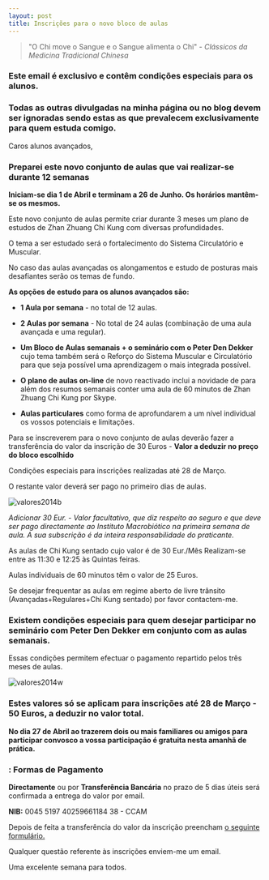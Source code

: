 ```yaml
---
layout: post
title: Inscrições para o novo bloco de aulas
---
```


> "O Chi move o Sangue e o Sangue alimenta o Chi" - *Clássicos da Medicina Tradicional Chinesa*

### Este email é exclusivo e contêm condições especiais para os alunos. 

### Todas as outras divulgadas na minha página ou no blog devem ser ignoradas sendo estas as que prevalecem exclusivamente para quem estuda comigo. 

Caros alunos avançados, 
    
### Preparei este novo conjunto de aulas que vai realizar-se durante 12 semanas

**Iniciam-se dia 1 de Abril e terminam a 26 de Junho. Os horários mantêm-se os mesmos.**

Este novo conjunto de aulas permite criar durante 3 meses um plano de estudos de Zhan Zhuang Chi Kung com diversas profundidades.

O tema a ser estudado será o fortalecimento do Sistema Circulatório e Muscular.

No caso das aulas avançadas os alongamentos e estudo de posturas mais desafiantes serão os temas de fundo. 
  
**As opções de estudo para os alunos avançados são:**

+ **1 Aula por semana** - no total de 12 aulas.

+ **2 Aulas por semana** - No total de 24 aulas (combinação de uma aula avançada e uma regular).

+ **Um Bloco de Aulas semanais + o seminário com o Peter Den Dekker** cujo tema também será o Reforço do Sistema Muscular e Circulatório para que seja possível uma aprendizagem o mais integrada possível. 

+ **O plano de aulas on-line** de novo reactivado inclui a novidade de para além dos resumos semanais conter uma aula de 60 minutos de Zhan Zhuang Chi Kung por Skype. 

+ **Aulas particulares** como forma de aprofundarem a um nível individual os vossos potenciais e limitações.  

Para se inscreverem para o novo conjunto de aulas deverão fazer a transferência do valor da inscrição de 30 Euros - **Valor a deduzir no preço do bloco escolhido**

Condições especiais para inscrições realizadas até 28 de Março. 

O restante valor deverá ser pago no primeiro dias de aulas.

![valores2014b](http://devagar.org/files/valores2014b.jpg)

*Adicionar 30 Eur. - Valor facultativo, que diz respeito ao seguro e que deve ser pago directamente ao Instituto Macrobiótico na primeira semana de aula. A sua subscrição é da inteira responsabilidade do praticante.*

As aulas de Chi Kung sentado cujo valor é de 30 Eur./Mês Realizam-se entre as 11:30 e 12:25 às Quintas feiras.

Aulas individuais de 60 minutos têm o valor de 25 Euros.  

Se desejar frequentar as aulas em regime aberto de livre trânsito (Avançadas+Regulares+Chi Kung sentado) por favor contactem-me.

### Existem condições especiais para quem desejar participar no seminário com Peter Den Dekker em conjunto com as aulas semanais. 

Essas condições permitem efectuar o pagamento repartido pelos três meses de aulas.

![valores2014w](http://regulares.devagar.org/files/valores2014w.jpg)

### Estes valores só se aplicam para inscrições até 28 de Março - 50 Euros, a deduzir no valor total.

**No dia 27 de Abril ao trazerem dois ou mais familiares ou amigos para participar convosco a vossa participação é gratuita nesta amanhã de prática.**

### : Formas de Pagamento

**Directamente** ou por **Transferência Bancária** no prazo de 5 dias úteis será confirmada a entrega do valor por email. 

**NIB:** 0045 5197 40259661184 38 - CCAM

Depois de feita a transferência do valor da inscrição preencham [o seguinte formulário.](http://form.jotformeu.com/form/32484623492357)

Qualquer questão referente às inscrições enviem-me um email. 

Uma excelente semana para todos. 
